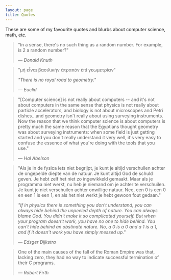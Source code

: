 ```yaml
---
layout: page
title: Quotes
---
```


These are some of my favourite quotes and blurbs about computer science, math, etc.

> "In a sense, there's no such thing as a random number. For example, is 2 a random number?"
>
> &mdash; <cite>Donald Knuth</cite>

> "μή εἶναι βασιλικήν ἀτραπόν ἐπί γεωμετρίαν"
>
> _"There is no royal road to geometry."_
>
> &mdash; <cite>Euclid</cite>

> "[Computer science] is not really about computers -- and it's not about computers in the same sense that physics is not really about particle accelerators, and biology is not about microscopes and Petri dishes...and geometry isn't really about using surveying instruments. Now the reason that we think computer science is about computers is pretty much the same reason that the Egyptians thought geometry was about surveying instruments: when some field is just getting started and you don't really understand it very well, it's very easy to confuse the essence of what you're doing with the tools that you use."
>
> &mdash; <cite>Hal Abelson</cite>


> "Als je in de fysica iets niet begrijpt, je kunt je altijd verschuilen achter de ongepelde diepte van de natuur. Je kunt altijd God de schuld geven. Je hebt zelf het niet zo ingewikkeld gemaakt. Maar als je programma niet werkt, nu heb je niemand om je achter te verschuilen. Je kunt je niet verschuilen achter onwillige natuur. Nee, een 0 is een 0 en een 1 is een 1, en als het niet werkt je hebt gewoon fout gedaan."
>
>_"If in physics there is something you don't understand, you can always hide behind the unpeeled depth of nature. You can always blame God. You didn't make it so complicated yourself. But when your program doesn't work, you have no one to hide behind. You can't hide behind an obstinate nature. No, a 0 is a 0 and a 1 is a 1, and if it doesn't work you have simply messed up."_
>
> &mdash; <cite>Edsger Dijkstra</cite>

> One of the main causes of the fall of the Roman Empire was that, lacking zero, they had no way to indicate successful termination of their C programs.
>
> &mdash; <cite>Robert Firth</cite>